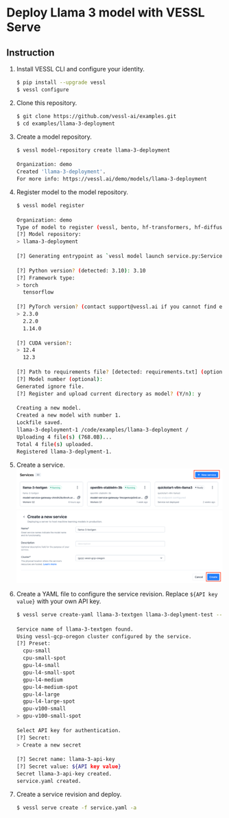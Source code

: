 # Deploy Llama 3 model with VESSL Serve
## Instruction
1. Install VESSL CLI and configure your identity.
    ```sh
    $ pip install --upgrade vessl
    $ vessl configure
    ```
2. Clone this repository.
    ```sh
    $ git clone https://github.com/vessl-ai/examples.git
    $ cd examples/llama-3-deployment
    ```

3. Create a model repository.
    ```sh
    $ vessl model-repository create llama-3-deployment

    Organization: demo
    Created 'llama-3-deployment'.
    For more info: https://vessl.ai/demo/models/llama-3-deployment
    ```

4. Register model to the model repository.
    ```sh
    $ vessl model register

    Organization: demo
    Type of model to register (vessl, bento, hf-transformers, hf-diffusers) [vessl]: vessl
    [?] Model repository: 
    > llama-3-deployment

    [?] Generating entrypoint as `vessl model launch service.py:Service -p 3000`. Proceed? (No to input manually) (Y/n): y

    [?] Python version? (detected: 3.10): 3.10
    [?] Framework type: 
    > torch
      tensorflow

    [?] PyTorch version? (contact support@vessl.ai if you cannot find expected.): 
    > 2.3.0
      2.2.0
      1.14.0

    [?] CUDA version?: 
    > 12.4
      12.3

    [?] Path to requirements file? [detected: requirements.txt] (optional, press Enter to skip): requirements.txt
    [?] Model number (optional): 
    Generated ignore file.
    [?] Register and upload current directory as model? (Y/n): y

    Creating a new model.
    Created a new model with number 1.
    Lockfile saved.
    llama-3-deployment-1 /code/examples/llama-3-deployment /
    Uploading 4 file(s) (768.0B)...
    Total 4 file(s) uploaded.
    Registered llama-3-deplyment-1.
    ```

5. Create a service.
    ![click 'New service' on the service panel](assets/service-creation-1.png)
    ![create new service](assets/service-creation-2.png)

6. Create a YAML file to configure the service revision. Replace `${API key value}` with your own API key.
    ```sh
    $ vessl serve create-yaml llama-3-textgen llama-3-deplyment-test --api-key

    Service name of llama-3-textgen found.
    Using vessl-gcp-oregon cluster configured by the service.
    [?] Preset: 
      cpu-small
      cpu-small-spot
      gpu-l4-small
      gpu-l4-small-spot
      gpu-l4-medium
      gpu-l4-medium-spot
      gpu-l4-large
      gpu-l4-large-spot
      gpu-v100-small
    > gpu-v100-small-spot

    Select API key for authentication.
    [?] Secret:
    > Create a new secret

    [?] Secret name: llama-3-api-key
    [?] Secret value: ${API key value}
    Secret llama-3-api-key created.
    service.yaml created.
    ```

7. Create a service revision and deploy.
    ```sh
    $ vessl serve create -f service.yaml -a
    ```